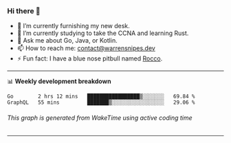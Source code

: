 ### Hi there 👋

- 🔭 I’m currently furnishing my new desk.
- 🌱 I’m currently studying to take the CCNA and learning Rust.
- 💬 Ask me about Go, Java, or Kotlin.
- 📫 How to reach me: contact@warrensnipes.dev
- ⚡ Fun fact: I have a blue nose pitbull named [Rocco](https://i.imgur.com/iLsSCKu.jpg).

-------

📊 **Weekly development breakdown**
<!--START_SECTION:waka-->
```text
Go        2 hrs 12 mins   █████████████████▒░░░░░░░   69.84 % 
GraphQL   55 mins         ███████▒░░░░░░░░░░░░░░░░░   29.06 % 
```
<!--END_SECTION:waka-->
###### *This graph is generated from WakeTime using active coding time*
-------
